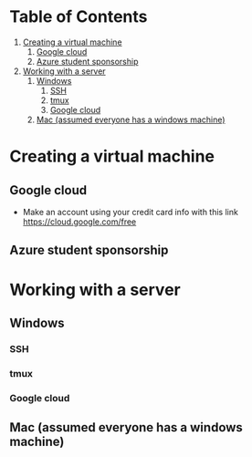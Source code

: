 
# Table of Contents

1.  [Creating a virtual machine](#orga4467b0)
    1.  [Google cloud](#orgcab2769)
    2.  [Azure student sponsorship](#org03f3ab0)
2.  [Working with a server](#org1e398f5)
    1.  [Windows](#org79b6ec6)
        1.  [SSH](#org836b5b1)
        2.  [tmux](#orge30aab4)
        3.  [Google cloud](#org099df28)
    2.  [Mac (assumed everyone has a windows machine)](#org5b8a981)


<a id="orga4467b0"></a>

# Creating a virtual machine


<a id="orgcab2769"></a>

## Google cloud

-   Make an account using your credit card info with this link <https://cloud.google.com/free>


<a id="org03f3ab0"></a>

## Azure student sponsorship


<a id="org1e398f5"></a>

# Working with a server


<a id="org79b6ec6"></a>

## Windows


<a id="org836b5b1"></a>

### SSH


<a id="orge30aab4"></a>

### tmux


<a id="org099df28"></a>

### Google cloud


<a id="org5b8a981"></a>

## Mac (assumed everyone has a windows machine)

